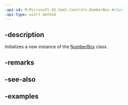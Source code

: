 ```yaml
---
-api-id: M:Microsoft.UI.Xaml.Controls.NumberBox.#ctor
-api-type: winrt method
---
```


## -description

Initializes a new instance of the [NumberBox](numberbox.md) class.

## -remarks

## -see-also

## -examples

